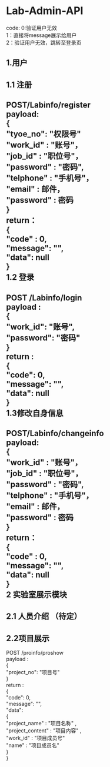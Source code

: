 
Lab-Admin-API
=====  
code: 
0:验证用户无效  
1：直接将message展示给用户  
2：验证用户无效，跳转至登录页  

1.用户  
---  
1.1 注册
---
POST/Labinfo/register  
payload:  
{	  
	"tyoe_no":  "权限号"  
	"work_id" : "账号"，  
	"job_id" : "职位号"，  
	"password"	: "密码",  
   "telphone" : "手机号"，  
	 "email"   : 邮件，  
	 "password" : 密码  
	}  
return：  
{  
	"code" : 0,  
	"message": "",  
	"data": null  
}  
1.2 登录  
---  
POST /Labinfo/login  
payload :  
{  
    "work_id": "账号",  
    "password": "密码"  
}  
return :  
{  
    "code": 0,  
    "message": "",  
    "data": null  
}  
1.3修改自身信息 
---
POST/Labinfo/changeinfo  
payload:  
{	  
	"work_id" : "账号"，  
	"job_id" : "职位号"，  
	"password"	: "密码",  
   "telphone" : "手机号"，  
	 "email"   : 邮件，  
	 "password" : 密码  
	}  
return：  
{  
	"code" : 0,  
	"message": "",  
	"data": null  
}  
2 实验室展示模块  
--
2.1 人员介绍 （待定）  
--
2.2项目展示   
--
POST /proinfo/proshow  
payload :  
{  
    "project_no": "项目号"  
}  
return :  
{  
    "code": 0,  
    "message": "",  
    "data":  
		{  
		  "project_name" : "项目名称" ,  
	    "project_content" : "项目内容" ,  
		  "work_id"    :  "项目成员号"  	
			"name"  : "项目成员名"  
		}    
}  
